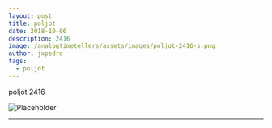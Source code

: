 ```yaml
---
layout: post
title: poljot
date: 2018-10-06
description: 2416
image: /analogtimetellers/assets/images/poljot-2416-s.png
author: jxpedro
tags: 
  - poljot
---
```

<p >poljot 2416</p>

![Placeholder](/analogtimetellers/assets/images/poljot-2416-w.png)

<p></p>

<hr/>
